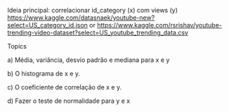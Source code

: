 Ideia principal: correlacionar id_category (x) com views (y)
https://www.kaggle.com/datasnaek/youtube-new?select=US_category_id.json
or
https://www.kaggle.com/rsrishav/youtube-trending-video-dataset?select=US_youtube_trending_data.csv


Topics

a)	Média, variância, desvio padrão e mediana para x e y

b)	O histograma de x e y.

c)	O coeficiente de correlação de x e y.

d)	Fazer o teste de normalidade para  y e x

